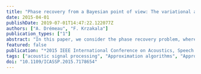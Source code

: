 ```yaml
---
title: "Phase recovery from a Bayesian point of view: The variational approach"
date: 2015-04-01
publishDate: 2019-07-01T14:47:22.122077Z
authors: ["A. Drémeau", "F. Krzakala"]
publication_types: ["1"]
abstract: "In this paper, we consider the phase recovery problem, where a complex signal vector has to be estimated from the knowledge of the modulus of its linear projections, from a naive variational Bayesian point of view. In particular, we derive an iterative algorithm following the minimization of the Kullback-Leibler divergence under the mean-field assumption, and show on synthetic data with random projections that this approach leads to an efficient and robust procedure, with a reasonable computational cost."
featured: false
publication: "*2015 IEEE International Conference on Acoustics, Speech and Signal Processing (ICASSP)*"
tags: ["acoustic signal processing", "Approximation algorithms", "Approximation methods", "Bayes methods", "Bayesian point of view", "complex signal vector", "Estimation", "Imaging", "Kullback-Leibler divergence minimization", "linear projections", "mean field assumption", "mean-field approximation", "minimisation", "Noise", "Noise measurement", "phase recovery", "Phase recovery", "variational approach", "variational Bayesian approximations", "variational techniques"]
doi: "10.1109/ICASSP.2015.7178654"
---
```


